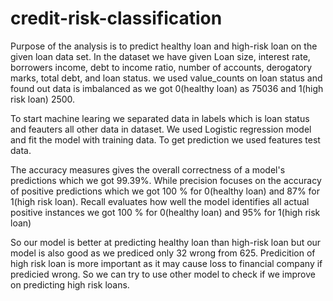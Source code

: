 # credit-risk-classification

Purpose of the analysis is to predict healthy loan and high-risk loan on the given loan data set. In the dataset we have given Loan size, interest rate, borrowers income, debt to income ratio, number of accounts, derogatory marks, total debt, and loan status. we used value_counts on loan status and found out data is imbalanced as we got 0(healthy loan) as 75036 and 1(high risk loan) 2500.

To start machine learing we separated data in labels which is loan status and feauters all other data in dataset. We used Logistic regression model and fit the model with training data. To get prediction we used features test data.

The accuracy measures gives the overall correctness of a model's predictions which we got 99.39%. While precision focuses on the accuracy of positive predictions which we got 100 % for 0(healthy loan) and 87% for 1(high risk loan). Recall evaluates how well the model identifies all actual positive instances we got 100 % for 0(healthy loan) and 95% for 1(high risk loan)

So our model is better at predicting healthy loan than high-risk loan but our model is also good as we prediced only 32 wrong from 625. Predicition of high risk loan is more important as it may cause loss to financial company if predicied wrong. So we can try to use other model to check if we improve on predicting high risk loans.
